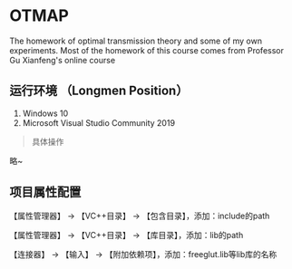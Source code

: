 # OTMAP
The homework of optimal transmission theory and some of my own experiments. Most of the homework of this course comes from Professor Gu Xianfeng's online course

## 运行环境 （Longmen Position）

1. Windows 10
2. Microsoft Visual Studio Community 2019

> 具体操作

略~

## 项目属性配置


【属性管理器】 → 【VC++目录】 → 【包含目录】，添加：include的path

【属性管理器】 → 【VC++目录】 → 【库目录】，添加：lib的path

【连接器】 → 【输入】 → 【附加依赖项】，添加：freeglut.lib等lib库的名称
